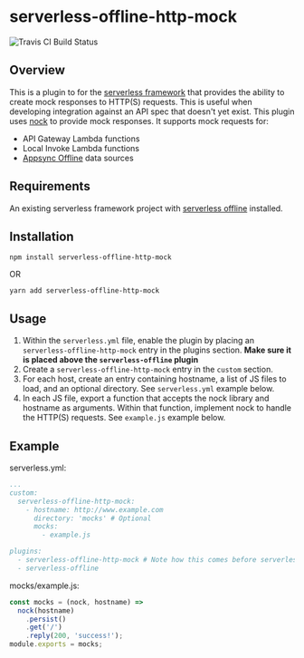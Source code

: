 # serverless-offline-http-mock
![Travis CI Build Status](https://travis-ci.com/pianomansam/serverless-offline-http-mock.svg?branch=master "Travis CI Build Status")

## Overview

This is a plugin to for the [serverless framework](https://www.npmjs.com/package/serverless) that provides the ability to create mock responses to HTTP(S) requests. This is useful when developing integration against an API spec that doesn't yet exist. This plugin uses [nock](https://www.npmjs.com/package/nock) to provide mock responses. It supports mock requests for:

- API Gateway Lambda functions
- Local Invoke Lambda functions
- [Appsync Offline](https://www.npmjs.com/package/serverless-appsync-offline) data sources

## Requirements

An existing serverless framework project with [serverless offline](https://www.npmjs.com/package/serverless-offline) installed.

## Installation
```
npm install serverless-offline-http-mock 
```
OR
```
yarn add serverless-offline-http-mock
```

## Usage
1. Within the `serverless.yml` file, enable the plugin by placing an `serverless-offline-http-mock` entry in the plugins section. **Make sure it is placed above the `serverless-offline` plugin**
2. Create a `serverless-offline-http-mock` entry in the `custom` section.
3. For each host, create an entry containing hostname, a list of JS files to load, and an optional directory. See `serverless.yml` example below.
4. In each JS file, export a function that accepts the nock library and hostname as arguments. Within that function, implement nock to handle the HTTP(S) requests. See `example.js` example below.


## Example

serverless.yml:
```yaml
...
custom:
  serverless-offline-http-mock:
    - hostname: http://www.example.com
      directory: 'mocks' # Optional
      mocks:
        - example.js

plugins:
  - serverless-offline-http-mock # Note how this comes before serverless-offline
  - serverless-offline
```

mocks/example.js:
```javascript
const mocks = (nock, hostname) =>
  nock(hostname)
    .persist()
    .get('/')
    .reply(200, 'success!');
module.exports = mocks;
```